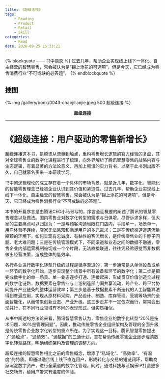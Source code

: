 ```yaml
---
title: 《超级连接》
tags:
	- Reading
	- Product
	- Retail
	- Skill
categories:
	- Read
date: 2020-09-25 15:33:21
---
```


{% blockquote —— 书中摘录 %}
过去几年，帮助企业实现线上线下一体化、自主经营的智慧零售，常会被认为是“锦上添花的可选项”，但是今天，它已经成为零售消费行业“不可或缺的必答题”。
{% endblockquote %}

<!-- more -->

## 插图
{% img /gallery/book/0043-chaojilianjie.jpeg 500 超级连接 %}
<p align="center"><b>超级连接</b></p>

-----

# 《超级连接：用户驱动的零售新增长》

超级连接这本书，是腾讯从流量到触点，重构零售增长逻辑的官方经验的复盘，其对全球零售业的数字化进程进行了梳理，向外界解析了腾讯智慧零售的战略内容与生态逻辑，有着显著的方法论意义，再加上腾讯的实力背书，以至于此书刚出版不久，自己就慕名买来一本研读学习。

书中的逻辑理论的成立存在着一个具体的市场背景，就是近几年，数字化、智能化的智能零售理念已经被企业认识到其价值和紧迫性。过去几年，帮助企业实现线上线下一体化、自主经营的智慧零售，常会被认为是“锦上添花的可选项”，但是今天，它已经成为零售消费行业“不可或缺的必答题”。

本书的开篇序言是由腾讯CEO小马哥写的，序言全面概要的阐述了腾讯的智慧零售理念以及做法。国内零售业对数字化转型的需求与日俱增，尽管诉求多样，但大家的主要痛点可以归拢为：一是与顾客沟通局限在门店内，手段单一，场景单一，用户体验不连续，店家无法感知和满足用户的多元需求；二是在传统渠道遭遇流量瓶颈的环境下，如何实现有忠诚度、有黏性的客流增长，是传统零售业的卡脖子问题、老大难问题；三是在传统管理模式下，不同渠道和业态之间的数据不融通，零售企业内部运营机制被切成一个个片段，无法直接联通，往往凭经验感觉而非数据做出经营决策，造成整体的低效率。

各行各业进行数字化转型升级的过程是循序渐进的：第一步通常是从单体设备或单一环节的数字化开始，逐步实现整个场景中所有设备和环节的数字化；第二步是把完成数字化的单一场景、单一业态逐步打通、连接起来，形成贯穿价值创造全过程的数字化链路，数据要素在零售业与上游制造部门间共享流动，跨企业、跨平台协同提升产业链条的整体运营效率；第三步是基于数据要素不断迭代的人工智能算法得到普遍应用，实现从原材料采购、产品设计、制造、库存管理、营销等场景的全面智能化，从而带来创新业态、产业升级。这三步走并不一定依次而行，常常会出现并行，在不同行业领域有不同的表现形式，但实质相似。

从书中阐述的方法论来看，腾讯智慧零售认为，零售企业的数字化转型“20%是技术问题，80%是管理问题”。因此，推动传统零售企业组织架构及管理的全面升级是传统零售企业数字化转型的重点所在。为了实现这一目标，腾讯智慧零售提出了“通触点”，“通绩效”，“通数据”的三通计划，意在帮助传统零售企业逐步理清数字化转型路径，明确组织架构及管理的调整方向。

超级连接的智慧零售相比之前的零售概念，增添了“私域化”、“高效率”、“有温度”的特质。即通过融合线上线下直连用户，形成转化与交易的短链闭环，帮助商家沉淀数字资产，进行全渠道的数字化管理。同时，通过科技与泛娱乐IP打造更多社交场景，给用户带来有温度的体验。